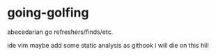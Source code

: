 # going-golfing
abecedarian go refreshers/finds/etc.

ide vim maybe add some static analysis as githook i will die on this hill
